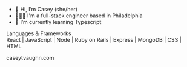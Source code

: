 - 👋  Hi, I’m Casey (she/her)
- 👩🏼‍💻  I'm a full-stack engineer based in Philadelphia
- 🌱  I’m currently learning Typescript


Languages & Frameworks
<br>
React | JavaScript | Node | Ruby on Rails | Express | MongoDB | CSS | HTML

caseytvaughn.com

